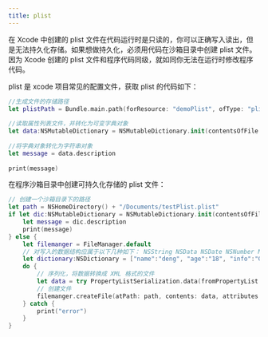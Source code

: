 ```yaml
---
title: plist
---
```


在 Xcode 中创建的 plist 文件在代码运行时是只读的，你可以正确写入读出，但是无法持久化存储。如果想做持久化，必须用代码在沙箱目录中创建 plist 文件。因为 Xcode 创建的 plist 文件和程序代码同级，就如同你无法在运行时修改程序代码。

plist 是 xcode 项目常见的配置文件，获取 plist 的代码如下：

```swift
//生成文件的存储路径
let plistPath = Bundle.main.path(forResource: "demoPlist", ofType: "plist")
 
//读取属性列表文件，并转化为可变字典对象
let data:NSMutableDictionary = NSMutableDictionary.init(contentsOfFile: plistPath!)!
        
//将字典对象转化为字符串对象
let message = data.description
 
print(message)
```

在程序沙箱目录中创建可持久化存储的 plist 文件：

```swift
// 创建一个沙箱目录下的路径
let path = NSHomeDirectory() + "/Documents/testPlist.plist"
if let dic:NSMutableDictionary = NSMutableDictionary.init(contentsOfFile: path) {
    let message = dic.description
    print(message)
} else {
    let filemanger = FileManager.default
    // 对写入的数据结构应属于以下几种如下： NSString NSData NSDate NSNumber NSArray NSDictionary
    let dictionary:NSDictionary = ["name":"deng", "age":"18", "info":"Good Teacher"]
    do {
        // 序列化，将数据转换成 XML 格式的文件
        let data = try PropertyListSerialization.data(fromPropertyList: dictionary, format: .xml , options: .zero)
        // 创建文件
        filemanger.createFile(atPath: path, contents: data, attributes: nil)
    } catch {
        print("error")
    }
}
```

